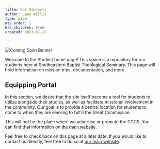 ```yaml
---
title: For Students
author: Lane Willis
type: page
nav_order: 2
has_children: true
created: 2023-07-17

---
```


![Coming Soon Banner](https://i.imgur.com/pxK8WAn.png)

Welcome to the Student home page! This space is a repository for our students here at Southeastern Baptist Theological Seminary. This page will hold information on mission trips, documentation, and more.

## Equipping Portal
In this section, we desire that the site itself become a tool for students to utilize alongside their studies, as well as facilitate missional involvement in the community. Our goal is to provide a central location for students to come to when they are seeking to fulfill the Great Commission.

This will not be the place where we advertise or promote the CGCS. You can find that information on [the main website](https://thecgcs.org/trips).

Feel free to check back on this page at a later date. If you would like to contact us directly, feel free to do so at [our main website](https://thecgcs.org/contact/).
